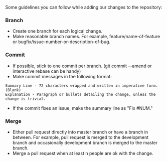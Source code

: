 Some guidelines you can follow while adding our changes to the repository:

### Branch
- Create one branch for each logical change.
- Make reasonable branch names. For example, feature/name-of-feature or bugfix/issue-number-or-description-of-bug.

### Commit
- If possible, stick to one commit per branch. (git commit --amend or interactive rebase can be handy)
- Make commit messages in the following format:
```
Summary Line - 72 characters wrapped and written in imperative form.
(Blank)
Explanation - Paragraph or bullets detailing the change, unless the change is trivial.
```
- If the commit fixes an issue, make the summary line as "Fix #NUM."

### Merge
- Either pull request directly into master branch or have a branch in between. For example, pull request is merged to the development branch and occasionally development branch is merged to the master branch.
- Merge a pull request when at least n people are ok with the change.
